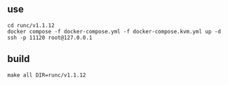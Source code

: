 
## use

```shell
cd runc/v1.1.12
docker compose -f docker-compose.yml -f docker-compose.kvm.yml up -d
ssh -p 11120 root@127.0.0.1
```

## build

```
make all DIR=runc/v1.1.12
```